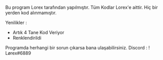 Bu program Lorex tarafından yapılmıştır.
Tüm Kodlar Lorex'e aittir.
Hiç bir yerden kod alınmamıştır.

Yenilikler :

+ Artık 4 Tane Kod Veriyor
+ Renklendirildi

Programda herhangi bir sorun çıkarsa bana ulaşabilirsiniz.
Discord : ! Lørex#6889
